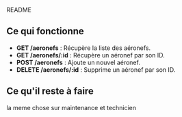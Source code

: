 README 

## **Ce qui fonctionne**  
- **GET /aeronefs** : Récupère la liste des aéronefs.  
- **GET /aeronefs/:id** : Récupère un aéronef par son ID.  
- **POST /aeronefs** : Ajoute un nouvel aéronef.  
- **DELETE /aeronefs/:id** : Supprime un aéronef par son ID.  

## **Ce qu'il reste à faire**  
la meme chose sur maintenance et technicien

